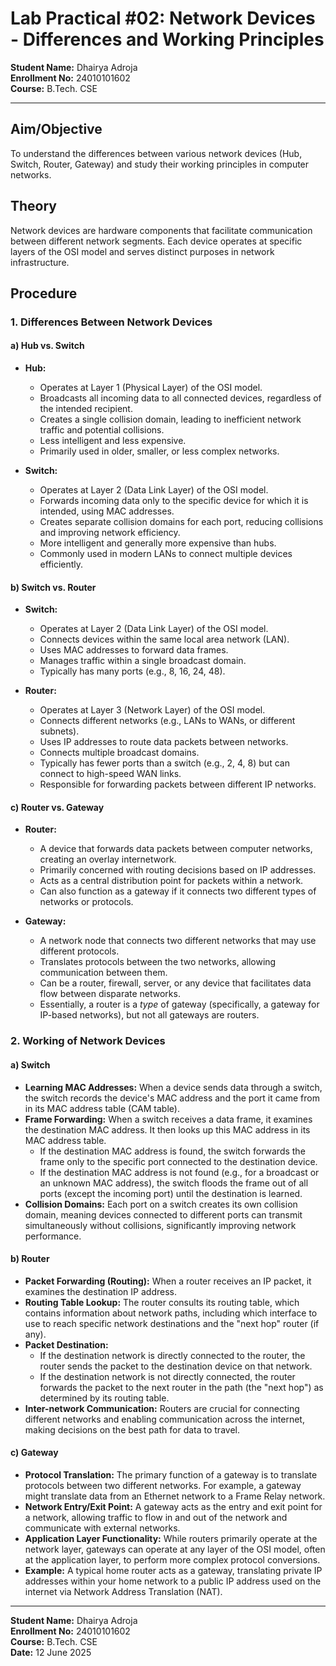 # Lab Practical #02: Network Devices - Differences and Working Principles

**Student Name:** Dhairya Adroja  
**Enrollment No:** 24010101602  
**Course:** B.Tech. CSE

---

## Aim/Objective

To understand the differences between various network devices (Hub, Switch, Router, Gateway) and study their working principles in computer networks.

## Theory

Network devices are hardware components that facilitate communication between different network segments. Each device operates at specific layers of the OSI model and serves distinct purposes in network infrastructure.

## Procedure

### 1. Differences Between Network Devices

#### a) Hub vs. Switch

- **Hub:**

  - Operates at Layer 1 (Physical Layer) of the OSI model.
  - Broadcasts all incoming data to all connected devices, regardless of the intended recipient.
  - Creates a single collision domain, leading to inefficient network traffic and potential collisions.
  - Less intelligent and less expensive.
  - Primarily used in older, smaller, or less complex networks.

- **Switch:**
  - Operates at Layer 2 (Data Link Layer) of the OSI model.
  - Forwards incoming data only to the specific device for which it is intended, using MAC addresses.
  - Creates separate collision domains for each port, reducing collisions and improving network efficiency.
  - More intelligent and generally more expensive than hubs.
  - Commonly used in modern LANs to connect multiple devices efficiently.

#### b) Switch vs. Router

- **Switch:**

  - Operates at Layer 2 (Data Link Layer) of the OSI model.
  - Connects devices within the same local area network (LAN).
  - Uses MAC addresses to forward data frames.
  - Manages traffic within a single broadcast domain.
  - Typically has many ports (e.g., 8, 16, 24, 48).

- **Router:**
  - Operates at Layer 3 (Network Layer) of the OSI model.
  - Connects different networks (e.g., LANs to WANs, or different subnets).
  - Uses IP addresses to route data packets between networks.
  - Connects multiple broadcast domains.
  - Typically has fewer ports than a switch (e.g., 2, 4, 8) but can connect to high-speed WAN links.
  - Responsible for forwarding packets between different IP networks.

#### c) Router vs. Gateway

- **Router:**

  - A device that forwards data packets between computer networks, creating an overlay internetwork.
  - Primarily concerned with routing decisions based on IP addresses.
  - Acts as a central distribution point for packets within a network.
  - Can also function as a gateway if it connects two different types of networks or protocols.

- **Gateway:**
  - A network node that connects two different networks that may use different protocols.
  - Translates protocols between the two networks, allowing communication between them.
  - Can be a router, firewall, server, or any device that facilitates data flow between disparate networks.
  - Essentially, a router is a _type_ of gateway (specifically, a gateway for IP-based networks), but not all gateways are routers.

### 2. Working of Network Devices

#### a) Switch

- **Learning MAC Addresses:** When a device sends data through a switch, the switch records the device's MAC address and the port it came from in its MAC address table (CAM table).
- **Frame Forwarding:** When a switch receives a data frame, it examines the destination MAC address. It then looks up this MAC address in its MAC address table.
  - If the destination MAC address is found, the switch forwards the frame only to the specific port connected to the destination device.
  - If the destination MAC address is not found (e.g., for a broadcast or an unknown MAC address), the switch floods the frame out of all ports (except the incoming port) until the destination is learned.
- **Collision Domains:** Each port on a switch creates its own collision domain, meaning devices connected to different ports can transmit simultaneously without collisions, significantly improving network performance.

#### b) Router

- **Packet Forwarding (Routing):** When a router receives an IP packet, it examines the destination IP address.
- **Routing Table Lookup:** The router consults its routing table, which contains information about network paths, including which interface to use to reach specific network destinations and the "next hop" router (if any).
- **Packet Destination:**
  - If the destination network is directly connected to the router, the router sends the packet to the destination device on that network.
  - If the destination network is not directly connected, the router forwards the packet to the next router in the path (the "next hop") as determined by its routing table.
- **Inter-network Communication:** Routers are crucial for connecting different networks and enabling communication across the internet, making decisions on the best path for data to travel.

#### c) Gateway

- **Protocol Translation:** The primary function of a gateway is to translate protocols between two different networks. For example, a gateway might translate data from an Ethernet network to a Frame Relay network.
- **Network Entry/Exit Point:** A gateway acts as the entry and exit point for a network, allowing traffic to flow in and out of the network and communicate with external networks.
- **Application Layer Functionality:** While routers primarily operate at the network layer, gateways can operate at any layer of the OSI model, often at the application layer, to perform more complex protocol conversions.
- **Example:** A typical home router acts as a gateway, translating private IP addresses within your home network to a public IP address used on the internet via Network Address Translation (NAT).

---

**Student Name:** Dhairya Adroja  
**Enrollment No:** 24010101602  
**Course:** B.Tech. CSE  
**Date:** 12 June 2025
